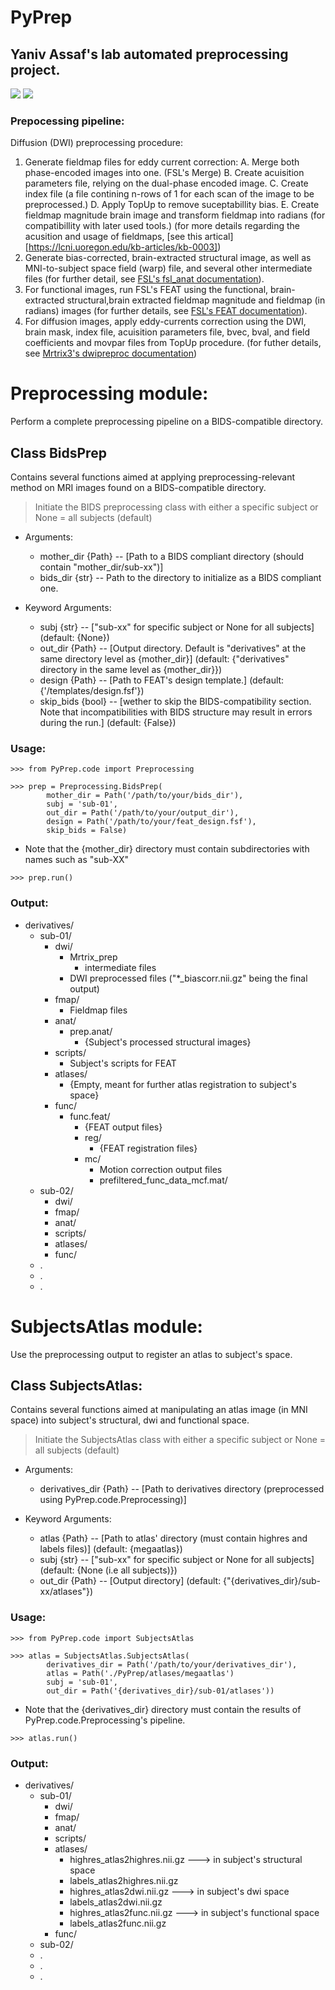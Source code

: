 # PyPrep
## Yaniv Assaf's lab automated preprocessing project.
![](templates/prep_chart.png) ![](templates/pipeline_example.gif)
### Prepocessing pipeline:
Diffusion (DWI) preprocessing procedure:

1. Generate fieldmap files for eddy current correction:
    A. Merge both phase-encoded images into one. (FSL's Merge)
    B. Create acuisition parameters file, relying on the dual-phase encoded image.
    C. Create index file (a file contining n-rows of 1 for each scan of the image to be preprocessed.)
    D. Apply TopUp to remove suceptabillity bias.
    E. Create fieldmap magnitude brain image and transform fieldmap into radians (for compatibillity with later used tools.)
    (for more details regarding the acusition and usage of fieldmaps, [see this artical][https://lcni.uoregon.edu/kb-articles/kb-0003])
2. Generate bias-corrected, brain-extracted structural image, as well as MNI-to-subject space field (warp) file, and several other intermediate files (for further detail, see [FSL's fsl_anat documentation](https://fsl.fmrib.ox.ac.uk/fsl/fslwiki/fsl_anat)).
3. For functional images, run FSL's FEAT using the functional, brain-extracted structural,brain extracted fieldmap magnitude and fieldmap (in radians) images (for further details, see [FSL's FEAT documentation](https://fsl.fmrib.ox.ac.uk/fsl/fslwiki/FEAT)).
4. For diffusion images, apply eddy-currents correction using the DWI, brain mask, index file, acuisition parameters file, bvec, bval, and field coefficients and movpar files from TopUp procedure. (for futher details, see [Mrtrix3's dwipreproc documentation](https://mrtrix.readthedocs.io/en/latest/reference/scripts/dwipreproc.html))

# Preprocessing module:
Perform a complete preprocessing pipeline on a BIDS-compatible directory.

## Class BidsPrep
Contains several functions aimed at applying preprocessing-relevant method on MRI images found on a BIDS-compatible directory.

> Initiate the BIDS preprocessing class with either a specific subject or None = all subjects (default)
* Arguments:
    * mother_dir {Path} -- [Path to a BIDS compliant directory (should contain "mother_dir/sub-xx")]
    * bids_dir {str} -- Path to the directory to initialize as a BIDS compliant one.

* Keyword Arguments:
    * subj {str} -- ["sub-xx" for specific subject or None for all subjects] (default: {None})
    * out_dir {Path} -- [Output directory. Default is "derivatives" at the same directory level as {mother_dir}] (default: {"derivatives" directory in the same level as {mother_dir}})
    * design {Path} -- [Path to FEAT's design template.] (default: {'/templates/design.fsf'})
    * skip_bids {bool} -- [wether to skip the BIDS-compatibility section. Note that incompatibilities with BIDS structure may result in errors during the run.] (default: {False})

### Usage:
```
>>> from PyPrep.code import Preprocessing

>>> prep = Preprocessing.BidsPrep(
        mother_dir = Path('/path/to/your/bids_dir'),
        subj = 'sub-01',
        out_dir = Path('/path/to/your/output_dir'),
        design = Path('/path/to/your/feat_design.fsf'),
        skip_bids = False)
```
* Note that the {mother_dir} directory must contain subdirectories with names such as "sub-XX"
```
>>> prep.run()
```
### Output:
* derivatives/
    * sub-01/
        * dwi/
            * Mrtrix_prep
                * intermediate files
            * DWI preprocessed files ("*_biascorr.nii.gz" being the final output)
        * fmap/
            * Fieldmap files
        * anat/
            * prep.anat/
                * {Subject's processed structural images}
        * scripts/
            * Subject's scripts for FEAT
        * atlases/
            * {Empty, meant for further atlas registration to subject's space}
        * func/
            * func.feat/
                * {FEAT output files}
                * reg/
                    * {FEAT registration files}
                * mc/
                    * Motion correction output files
                    * prefiltered_func_data_mcf.mat/
    * sub-02/
        * dwi/
        * fmap/
        * anat/
        * scripts/
        * atlases/
        * func/
    * .
    * .
    * .

# SubjectsAtlas module:
Use the preprocessing output to register an atlas to subject's space.

## Class SubjectsAtlas:
Contains several functions aimed at manipulating an atlas image (in MNI space) into subject's structural, dwi and functional space.

> Initiate the SubjectsAtlas class with either a specific subject or None = all subjects (default)

* Arguments:
    * derivatives_dir {Path} -- [Path to derivatives directory (preprocessed using PyPrep.code.Preprocessing)]

* Keyword Arguments:
    * atlas {Path} -- [Path to atlas' directory (must contain highres and labels files)] (default: {megaatlas})
    * subj {str} -- ["sub-xx" for specific subject or None for all subjects] (default: {None (i.e all subjects)})
    * out_dir {Path} -- [Output directory] (default: {"{derivatives_dir}/sub-xx/atlases"})

### Usage:
```
>>> from PyPrep.code import SubjectsAtlas

>>> atlas = SubjectsAtlas.SubjectsAtlas(
        derivatives_dir = Path('/path/to/your/derivatives_dir'),
        atlas = Path('./PyPrep/atlases/megaatlas')
        subj = 'sub-01',
        out_dir = Path('{derivatives_dir}/sub-01/atlases'))
```
* Note that the {derivatives_dir} directory must contain the results of PyPrep.code.Preprocessing's pipeline.
```
>>> atlas.run()
```
### Output:
* derivatives/
    * sub-01/
        * dwi/
        * fmap/
        * anat/
        * scripts/
        * atlases/
            * highres_atlas2highres.nii.gz  ---> in subject's structural space
            * labels_atlas2highres.nii.gz
            * highres_atlas2dwi.nii.gz  ---> in subject's dwi space
            * labels_atlas2dwi.nii.gz
            * highres_atlas2func.nii.gz  ---> in subject's functional space
            * labels_atlas2func.nii.gz
        * func/
    * sub-02/
    * .
    * .
    * .

